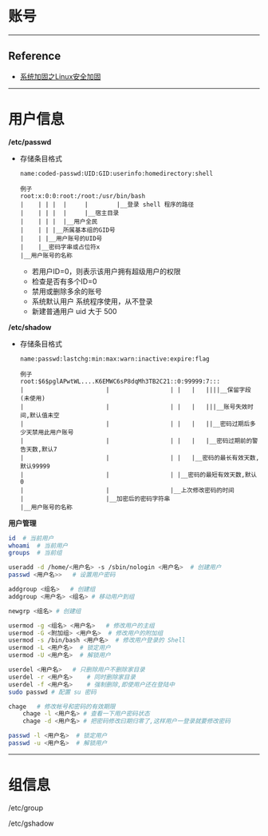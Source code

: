 # 账号

---

## Reference
- [系统加固之Linux安全加固](https://mp.weixin.qq.com/s/cj2IpePACewH2wqXFgKTDw)

---

# 用户信息

**/etc/passwd**

- 存储条目格式

    ```
    name:coded-passwd:UID:GID:userinfo:homedirectory:shell

    例子
    root:x:0:0:root:/root:/usr/bin/bash
    |    | | |  |     |        |__登录 shell 程序的路径
    |    | | |  |     |__宿主目录
    |    | | |  |__用户全民
    |    | | |__所属基本组的GID号
    |    | |__用户账号的UID号
    |    |__密码字串或占位符x
    |__用户账号的名称
    ```

    - 若用户ID=0，则表示该用户拥有超级用户的权限
    - 检查是否有多个ID=0
    - 禁用或删除多余的账号
    - 系统默认用户    系统程序使用，从不登录
    - 新建普通用户    uid 大于 500

**/etc/shadow**

- 存储条目格式

    ```
    name:passwd:lastchg:min:max:warn:inactive:expire:flag

    例子
    root:$6$pglAPwtWL....K6EMWC6sP8dqMh3TB2C21::0:99999:7:::
    |                       |                 | |   |   ||||__保留字段(未使用)
    |                       |                 | |   |   |||__账号失效时间,默认值未空
    |                       |                 | |   |   ||__密码过期后多少天禁用此用户账号
    |                       |                 | |   |   |__密码过期前的警告天数,默认7
    |                       |                 | |   |__密码的最长有效天数,默认99999
    |                       |                 | |__密码的最短有效天数,默认0
    |                       |                 |__上次修改密码的时间
    |                       |__加密后的密码字符串
    |__用户账号的名称
    ```

**用户管理**
```bash
id  # 当前用户
whoami	# 当前用户
groups	# 当前组

useradd -d /home/<用户名> -s /sbin/nologin <用户名>  # 创建用户
passwd <用户名>>	# 设置用户密码

addgroup <组名>	# 创建组
addgroup <用户名> <组名>	# 移动用户到组

newgrp <组名>	# 创建组

usermod -g <组名> <用户名>	# 修改用户的主组
usermod -G <附加组> <用户名>	# 修改用户的附加组
usermod -s /bin/bash <用户名>	# 修改用户登录的 Shell
usermod -L <用户名>  # 锁定用户
usermod -U <用户名>  # 解锁用户

userdel <用户名>	# 只删除用户不删除家目录
userdel -r <用户名>	# 同时删除家目录
userdel -f <用户名>	# 强制删除,即使用户还在登陆中
sudo passwd	# 配置 su 密码

chage	# 修改帐号和密码的有效期限
	chage -l <用户名> # 查看一下用户密码状态
	chage -d <用户名> # 把密码修改曰期归零了,这样用户一登录就要修改密码

passwd -l <用户名>  # 锁定用户
passwd -u <用户名>  # 解锁用户
```

---

# 组信息

/etc/group

/etc/gshadow
